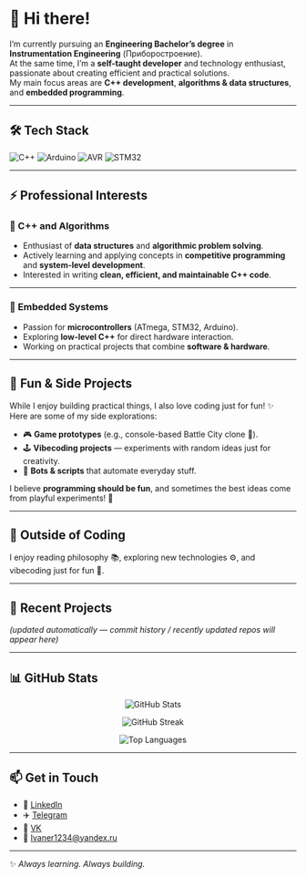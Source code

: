 # 👋 Hi there!

I’m currently pursuing an **Engineering Bachelor’s degree** in **Instrumentation Engineering** (Приборостроение).  
At the same time, I’m a **self-taught developer** and technology enthusiast, passionate about creating efficient and practical solutions.  
My main focus areas are **C++ development**, **algorithms & data structures**, and **embedded programming**.  

---

## 🛠️ Tech Stack  

![C++](https://img.shields.io/badge/C++-00599C?style=for-the-badge&logo=cplusplus&logoColor=white)
![Arduino](https://img.shields.io/badge/Arduino-00979D?style=for-the-badge&logo=arduino&logoColor=white)
![AVR](https://img.shields.io/badge/AVR-EE1B24?style=for-the-badge&logoColor=white)
![STM32](https://img.shields.io/badge/STM32-03234B?style=for-the-badge&logo=STMicroelectronics&logoColor=white)

---

## ⚡ Professional Interests

### 🔹 C++ and Algorithms
- Enthusiast of **data structures** and **algorithmic problem solving**.  
- Actively learning and applying concepts in **competitive programming** and **system-level development**.  
- Interested in writing **clean, efficient, and maintainable C++ code**.  

---

### 🔹 Embedded Systems
- Passion for **microcontrollers** (ATmega, STM32, Arduino).  
- Exploring **low-level C++** for direct hardware interaction.  
- Working on practical projects that combine **software & hardware**.  

---

## 🎨 Fun & Side Projects

While I enjoy building practical things, I also love coding just for fun! ✨  
Here are some of my side explorations:

- 🎮 **Game prototypes** (e.g., console-based Battle City clone 🚀).  
- 🕹️ **Vibecoding projects** — experiments with random ideas just for creativity.  
- 🤖 **Bots & scripts** that automate everyday stuff.  

I believe **programming should be fun**, and sometimes the best ideas come from playful experiments! 🎉  

---

## 🌱 Outside of Coding  
I enjoy reading philosophy 📚, exploring new technologies ⚙️, and vibecoding just for fun 🎨.  

---

## 🚀 Recent Projects
*(updated automatically — commit history / recently updated repos will appear here)*

<!--RECENT_REPOS:start-->
<!--RECENT_REPOS:end-->

---

## 📊 GitHub Stats  

<p align="center">
  <img src="https://github-readme-stats.vercel.app/api?username=thefireatom&show_icons=true&theme=tokyonight" alt="GitHub Stats" />
</p>

<p align="center">
  <img src="https://github-readme-streak-stats.herokuapp.com/?user=thefireatom&theme=tokyonight" alt="GitHub Streak" />
</p>

<p align="center">
  <img src="https://github-readme-stats.vercel.app/api/top-langs/?username=thefireatom&layout=compact&theme=tokyonight" alt="Top Languages" />
</p>

---

## 📫 Get in Touch
- 💼 [LinkedIn](#)  
- ✈️ [Telegram](https://t.me/tfa5643)  
- 🔵 [VK](https://vk.com/dante9364)  
- 📧 Ivaner1234@yandex.ru 

---
✨ *Always learning. Always building.*
